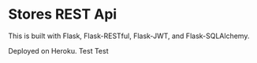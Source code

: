 # Stores REST Api

This is built with Flask, Flask-RESTful, Flask-JWT, and Flask-SQLAlchemy.

Deployed on Heroku.
Test Test
